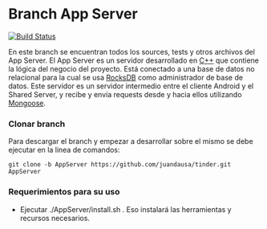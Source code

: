 # Branch App Server

[![Build Status](https://travis-ci.com/juandausa/tinder.svg?token=BQqpkHq7v8pQHzVJzZjB&branch=AppServer)](https://travis-ci.com/juandausa/tinder)

En este branch se encuentran todos los sources, tests y otros archivos del App Server.
El App Server es un servidor desarrollado en [C++](http://www.cplusplus.com/) que contiene la lógica del negocio del proyecto. Está conectado a una base de datos no relacional para la cual se usa [RocksDB](http://rocksdb.org/) como administrador de base de datos.
Este servidor es un servidor intermedio entre el cliente Android y el Shared Server, y recibe y envía requests desde y hacia ellos utilizando [Mongoose](https://www.cesanta.com/products/mongoose). 

### Clonar branch

Para descargar el branch y empezar a desarrollar sobre el mismo se debe ejecutar en la linea de comandos:

`git clone -b AppServer https://github.com/juandausa/tinder.git AppServer`

### Requerimientos para su uso

* Ejecutar ./AppServer/install.sh . Eso instalará las herramientas y recursos necesarios.


